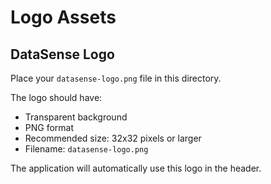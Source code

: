 # Logo Assets

## DataSense Logo
Place your `datasense-logo.png` file in this directory.

The logo should have:
- Transparent background
- PNG format
- Recommended size: 32x32 pixels or larger
- Filename: `datasense-logo.png`

The application will automatically use this logo in the header. 